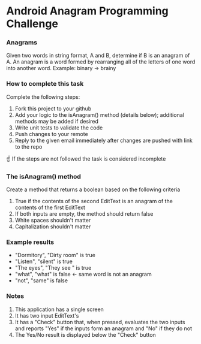 # Android Anagram Programming Challenge

### Anagrams ###
Given two words in string format, A and B, determine if B is an anagram of A.
An anagram is a word formed by rearranging all of the letters of one word into another word.  Example:  binary → brainy

### How to complete this task ###
Complete the following steps:

1. Fork this project to your github
2. Add your logic to the isAnagram() method (details below); additional methods may be added if desired
3. Write unit tests to validate the code
4. Push changes to your remote
5. Reply to the given email immediately after changes are pushed with link to the repo

☝️ If the steps are not followed the task is considered incomplete

### The isAnagram() method ###
Create a method that returns a boolean based on the following criteria

1. True if the contents of the second EditText is an anagram of the contents of the first EditText
2. If both inputs are empty, the method should return false
3. White spaces shouldn't matter
4. Capitalization shouldn't matter

### Example results ###
- "Dormitory", "Dirty room" is true
- "Listen", "silent" is true
- "The eyes",  "They see  " is true
- "what", "what" is false <- same word is not an anagram
- "not", "same" is false

### Notes ###
1. This application has a single screen
2. It has two input EditText's
3. It has a "Check" button that, when pressed, evaluates the two inputs and reports "Yes" if the inputs form an anagram and "No" if they do not
4. The Yes/No result is displayed below the "Check" button
